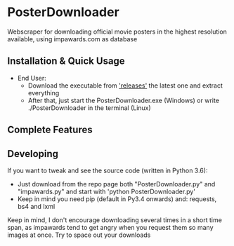 # PosterDownloader
Webscraper for downloading official movie posters in the highest resolution available, using impawards.com as database

## Installation & Quick Usage

* End User:
    * Download the executable from ['releases'](https://github.com/FdelMazo/PosterDownloader/releases) the latest one and extract everything
    * After that, just start the PosterDownloader.exe (Windows) or write ./PosterDownloader in the terminal (Linux)

## Complete Features

## Developing

If you want to tweak and see the source code (written in Python 3.6):
* Just download from the repo page both "PosterDownloader.py" and "impawards.py" and start with 'python PosterDownloader.py'
* Keep in mind you need pip (default in Py3.4 onwards) and: requests, bs4 and lxml

Keep in mind, I don't encourage downloading several times in a short time span, as impawards tend to get angry when you request them so many images at once. 
Try to space out your downloads
